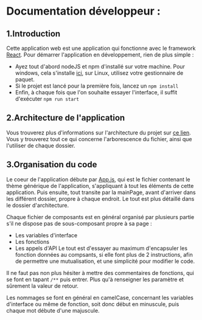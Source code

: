 # Documentation développeur :

## 1.Introduction

Cette application web est une application qui fonctionne avec le framework [React](https://reactjs.org/).
Pour démarrer l'application en développement, rien de plus simple : 
* Ayez tout d'abord nodeJS et npm d'installé sur votre machine. Pour windows, cela s'installe [ici](https://nodejs.org/en/), sur Linux, utilisez votre gestionnaire de paquet.
* Si le projet est lancé pour la première fois, lancez un `npm install`
* Enfin, à chaque fois que l'on souhaite essayer l'interface, il suffit d'exécuter `npm run start`

## 2.Architecture de l'application

Vous trouverez plus d'informations sur l'architecture du projet sur [ce lien](https://gitlab.unistra.fr/equipe-31/projet-acrobatt/-/blob/develop/web/Architecture-LA1.md). Vous y trouverez tout ce qui concerne l'arborescence du fichier, ainsi que l'utiliser de chaque dossier.

## 3.Organisation du code

Le coeur de l'application débute par [App.js](https://gitlab.unistra.fr/equipe-31/projet-acrobatt/-/blob/master/web/src/App.js), qui est le fichier contenant le thème générique de l'application, s'appliquant à tout les éléments de cette application. Puis ensuite, tout transite par la mainPage, avant d'arriver dans les différent dossier, propre à chaque endroit. Le tout est plus détaillé dans le dossier d'architecture.

Chaque fichier de composants est en général organisé par plusieurs partie s'il ne dispose pas de sous-composant propre à sa page : 
* Les variables d'interface
* Les fonctions
* Les appels d'API
Le tout est d'essayer au maximum d'encapsuler les fonction données au compsants, si elle font plus de 2 instructions, afin de permettre une mutualisation, et une simplicité pour modifier le code.

Il ne faut pas non plus hésiter à mettre des commentaires de fonctions, qui se font en tapant `/**` puis entrer. Plus qu'à renseigner les paramètre et sûrement la valeur de retour.

Les nommages se font en général en camelCase, concernant les variables d'interface ou même de fonction, soit donc début en minuscule, puis chaque mot débute d'une majuscule.

